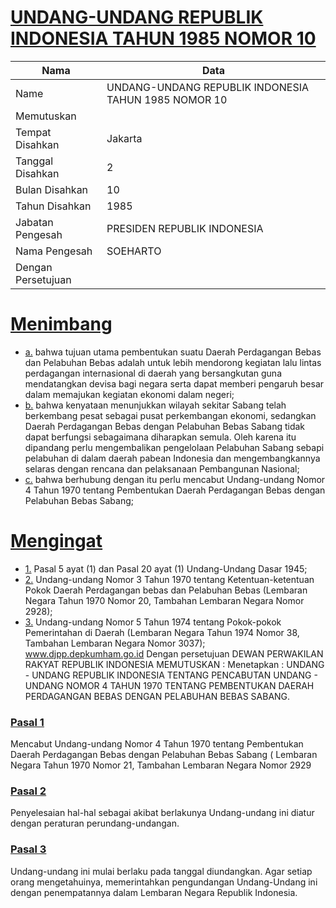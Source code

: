 # [UNDANG-UNDANG REPUBLIK INDONESIA TAHUN 1985 NOMOR 10](http://example.org/legal/document/uu/1985/10)

| Nama | Data |
| ------ | ----- |
|Name|UNDANG-UNDANG REPUBLIK INDONESIA TAHUN 1985 NOMOR 10|
|Memutuskan||
|Tempat Disahkan|Jakarta|
|Tanggal Disahkan|2|
|Bulan Disahkan|10|
|Tahun Disahkan|1985|
|Jabatan Pengesah|PRESIDEN REPUBLIK INDONESIA|
|Nama Pengesah|SOEHARTO|
|Dengan Persetujuan||
# [Menimbang](http://example.org/legal/document/uu/1985/10/menimbang)

* [a.](http://example.org/legal/document/uu/1985/10/menimbang/point/a) bahwa tujuan utama pembentukan suatu Daerah Perdagangan Bebas dan Pelabuhan Bebas adalah untuk lebih mendorong kegiatan lalu lintas perdagangan internasional di daerah yang bersangkutan guna mendatangkan devisa bagi negara serta dapat memberi pengaruh besar dalam memajukan kegiatan ekonomi dalam negeri;
* [b.](http://example.org/legal/document/uu/1985/10/menimbang/point/b) bahwa kenyataan menunjukkan wilayah sekitar Sabang telah berkembang pesat sebagai pusat perkembangan ekonomi, sedangkan Daerah Perdagangan Bebas dengan Pelabuhan Bebas Sabang tidak dapat berfungsi sebagaimana diharapkan semula. Oleh karena itu dipandang perlu mengembalikan pengelolaan Pelabuhan Sabang sebapi pelabuhan di dalam daerah pabean Indonesia dan mengembangkannya selaras dengan rencana dan pelaksanaan Pembangunan Nasional;
* [c.](http://example.org/legal/document/uu/1985/10/menimbang/point/c) bahwa berhubung dengan itu perlu mencabut Undang-undang Nomor 4 Tahun 1970 tentang Pembentukan Daerah Perdagangan Bebas dengan Pelabuhan Bebas Sabang;
# [Mengingat](http://example.org/legal/document/uu/1985/10/mengingat)

* [1.](http://example.org/legal/document/uu/1985/10/mengingat/point/0001) Pasal 5 ayat (1) dan Pasal 20 ayat (1) Undang-Undang Dasar 1945;
* [2.](http://example.org/legal/document/uu/1985/10/mengingat/point/0002) Undang-undang Nomor 3 Tahun 1970 tentang Ketentuan-ketentuan Pokok Daerah Perdagangan bebas dan Pelabuhan Bebas (Lembaran Negara Tahun 1970 Nomor 20, Tambahan Lembaran Negara Nomor 2928);
* [3.](http://example.org/legal/document/uu/1985/10/mengingat/point/0003) Undang-undang Nomor 5 Tahun 1974 tentang Pokok-pokok Pemerintahan di Daerah (Lembaran Negara Tahun 1974 Nomor 38, Tambahan Lembaran Negara Nomor 3037); www.djpp.depkumham.go.id Dengan persetujuan DEWAN PERWAKILAN RAKYAT REPUBLIK INDONESIA MEMUTUSKAN : Menetapkan : UNDANG - UNDANG REPUBLIK INDONESIA TENTANG PENCABUTAN UNDANG - UNDANG NOMOR 4 TAHUN 1970 TENTANG PEMBENTUKAN DAERAH PERDAGANGAN BEBAS DENGAN PELABUHAN BEBAS SABANG.

### [Pasal 1](http://example.org/legal/document/uu/1985/10/pasal/0001)
Mencabut Undang-undang Nomor 4 Tahun 1970 tentang Pembentukan Daerah Perdagangan Bebas dengan Pelabuhan Bebas Sabang ( Lembaran Negara Tahun 1970 Nomor 21, Tambahan Lembaran Negara Nomor 2929


### [Pasal 2](http://example.org/legal/document/uu/1985/10/pasal/0002)
Penyelesaian hal-hal sebagai akibat berlakunya Undang-undang ini diatur dengan peraturan perundang-undangan.


### [Pasal 3](http://example.org/legal/document/uu/1985/10/pasal/0003)
Undang-undang ini mulai berlaku pada tanggal diundangkan. Agar setiap orang mengetahuinya, memerintahkan pengundangan Undang-Undang ini dengan penempatannya dalam Lembaran Negara Republik Indonesia.
